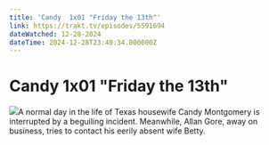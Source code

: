 ```yaml
---
title: 'Candy  1x01 "Friday the 13th"' 
link: https://trakt.tv/episodes/5591694
dateWatched: 12-28-2024
dateTime: 2024-12-28T23:40:34.000000Z
---
```

# Candy  1x01 "Friday the 13th"

![](https://walter-r2.trakt.tv/images/episodes/005/591/694/screenshots/thumb/47a5549103.jpg)A normal day in the life of Texas housewife Candy Montgomery is interrupted by a beguiling incident. Meanwhile, Allan Gore, away on business, tries to contact his eerily absent wife Betty.